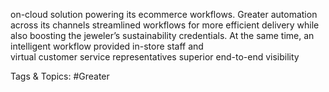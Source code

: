 on-cloud solution powering its ecommerce workflows. Greater automation 
across its channels streamlined workflows for more efficient delivery while 
also boosting the jeweler’s sustainability credentials.
At the same time, an intelligent workflow provided in-store staff and  
virtual customer service representatives superior end-to-end visibility  

   Tags & Topics:
   #Greater